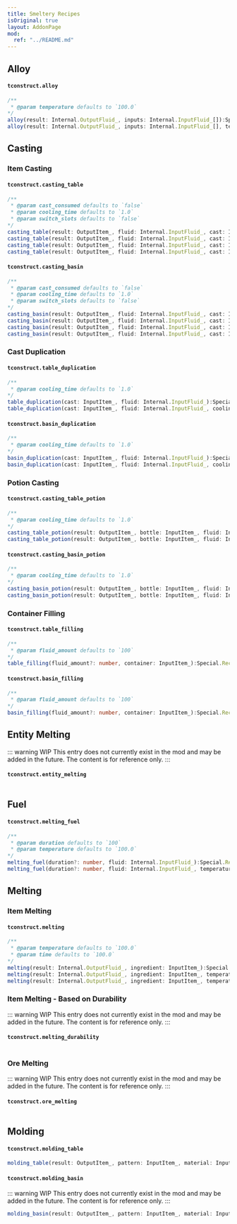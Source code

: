 ```yaml
---
title: Smeltery Recipes
isOriginal: true
layout: AddonPage
mod:
  ref: "../README.md"
---
```


## Alloy

#### `tconstruct.alloy`

```ts
/**
 * @param temperature defaults to `100.0`
*/
alloy(result: Internal.OutputFluid_, inputs: Internal.InputFluid_[]):Special.Recipes.AlloyTconstruct
alloy(result: Internal.OutputFluid_, inputs: Internal.InputFluid_[], temperature?: number):Special.Recipes.AlloyTconstruct
```

## Casting

### Item Casting

#### `tconstruct.casting_table`

```ts
/**
 * @param cast_consumed defaults to `false`
 * @param cooling_time defaults to `1.0`
 * @param switch_slots defaults to `false`
*/
casting_table(result: OutputItem_, fluid: Internal.InputFluid_, cast: InputItem_):Special.Recipes.CastingTableTconstruct
casting_table(result: OutputItem_, fluid: Internal.InputFluid_, cast: InputItem_, cast_consumed?: boolean):Special.Recipes.CastingTableTconstruct
casting_table(result: OutputItem_, fluid: Internal.InputFluid_, cast: InputItem_, cast_consumed?: boolean, cooling_time?: number):Special.Recipes.CastingTableTconstruct
casting_table(result: OutputItem_, fluid: Internal.InputFluid_, cast: InputItem_, cast_consumed?: boolean, cooling_time?: number, switch_slots?: boolean):Special.Recipes.CastingTableTconstruct
```

#### `tconstruct.casting_basin`

```ts
/**
 * @param cast_consumed defaults to `false`
 * @param cooling_time defaults to `1.0`
 * @param switch_slots defaults to `false`
*/
casting_basin(result: OutputItem_, fluid: Internal.InputFluid_, cast: InputItem_):Special.Recipes.CastingTableTconstruct
casting_basin(result: OutputItem_, fluid: Internal.InputFluid_, cast: InputItem_, cast_consumed?: boolean):Special.Recipes.CastingTableTconstruct
casting_basin(result: OutputItem_, fluid: Internal.InputFluid_, cast: InputItem_, cast_consumed?: boolean, cooling_time?: number):Special.Recipes.CastingTableTconstruct
casting_basin(result: OutputItem_, fluid: Internal.InputFluid_, cast: InputItem_, cast_consumed?: boolean, cooling_time?: number, switch_slots?: boolean):Special.Recipes.CastingTableTconstruct
```

### Cast Duplication

#### `tconstruct.table_duplication`

```ts
/**
 * @param cooling_time defaults to `1.0`
*/
table_duplication(cast: InputItem_, fluid: Internal.InputFluid_):Special.Recipes.BasinDuplicationTconstruct
table_duplication(cast: InputItem_, fluid: Internal.InputFluid_, cooling_time?: number):Special.Recipes.BasinDuplicationTconstruct
```

#### `tconstruct.basin_duplication`

```ts
/**
 * @param cooling_time defaults to `1.0`
*/
basin_duplication(cast: InputItem_, fluid: Internal.InputFluid_):Special.Recipes.BasinDuplicationTconstruct
basin_duplication(cast: InputItem_, fluid: Internal.InputFluid_, cooling_time?: number):Special.Recipes.BasinDuplicationTconstruct
```

### Potion Casting

#### `tconstruct.casting_table_potion`

```ts
/**
 * @param cooling_time defaults to `1.0`
*/
casting_table_potion(result: OutputItem_, bottle: InputItem_, fluid: Internal.InputFluid_):Special.Recipes.CastingTablePotionTconstruct
casting_table_potion(result: OutputItem_, bottle: InputItem_, fluid: Internal.InputFluid_, cooling_time?: number):Special.Recipes.CastingTablePotionTconstruct
```

#### `tconstruct.casting_basin_potion`

```ts
/**
 * @param cooling_time defaults to `1.0`
*/
casting_basin_potion(result: OutputItem_, bottle: InputItem_, fluid: Internal.InputFluid_):Special.Recipes.CastingBasinPotionTconstruct
casting_basin_potion(result: OutputItem_, bottle: InputItem_, fluid: Internal.InputFluid_, cooling_time?: number):Special.Recipes.CastingBasinPotionTconstruct
```

### Container Filling

#### `tconstruct.table_filling`

```ts
/**
 * @param fluid_amount defaults to `100`
*/
table_filling(fluid_amount?: number, container: InputItem_):Special.Recipes.TableFillingTconstruct
```

#### `tconstruct.basin_filling`

```ts
/**
 * @param fluid_amount defaults to `100`
*/
basin_filling(fluid_amount?: number, container: InputItem_):Special.Recipes.BasinFillingTconstruct
```

## Entity Melting

::: warning WIP
This entry does not currently exist in the mod and may be added in the future. The content is for reference only.
:::

#### `tconstruct.entity_melting`

```ts

```

## Fuel

#### `tconstruct.melting_fuel`

```ts
/**
 * @param duration defaults to `100`
 * @param temperature defaults to `100.0`
*/
melting_fuel(duration?: number, fluid: Internal.InputFluid_):Special.Recipes.MeltingFuelTconstruct
melting_fuel(duration?: number, fluid: Internal.InputFluid_, temperature?: number):Special.Recipes.MeltingFuelTconstruct
```

## Melting

### Item Melting

#### `tconstruct.melting`

```ts
/**
 * @param temperature defaults to `100.0`
 * @param time defaults to `100.0`
*/
melting(result: Internal.OutputFluid_, ingredient: InputItem_):Special.Recipes.MeltingTconstruct
melting(result: Internal.OutputFluid_, ingredient: InputItem_, temperature?: number):Special.Recipes.MeltingTconstruct
melting(result: Internal.OutputFluid_, ingredient: InputItem_, temperature?: number, time?: number):Special.Recipes.MeltingTconstruct
```

### Item Melting - Based on Durability

::: warning WIP
This entry does not currently exist in the mod and may be added in the future. The content is for reference only.
:::

#### `tconstruct.melting_durability`

```ts

```

### Ore Melting

::: warning WIP
This entry does not currently exist in the mod and may be added in the future. The content is for reference only.
:::

#### `tconstruct.ore_melting`

```ts

```

## Molding

#### `tconstruct.molding_table`

```ts
molding_table(result: OutputItem_, pattern: InputItem_, material: InputItem_):Special.Recipes.MoldingTableTconstruct
```

#### `tconstruct.molding_basin`

::: warning WIP
This entry does not currently exist in the mod and may be added in the future. The content is for reference only.
:::

```ts
molding_basin(result: OutputItem_, pattern: InputItem_, material: InputItem_):Special.Recipes.MoldingTableTconstruct
```
